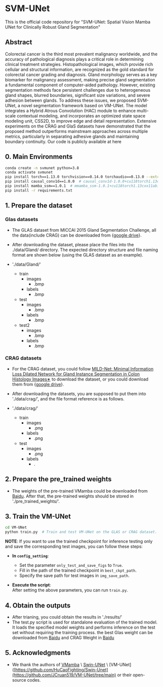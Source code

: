 # SVM-UNet
This is the official code repository for "SVM-UNet: Spatial Vision Mamba UNet for Clinically Robust Gland Segmentation"

## Abstract
Colorectal cancer is the third most prevalent malignancy worldwide, and the accuracy of pathological diagnosis plays a critical role in determining clinical treatment strategies. Histopathological images, which provide rich cellular and structural information, are recognized as the gold standard for colorectal cancer grading and diagnosis. Gland morphology serves as a key biomarker for malignancy assessment, making precise gland segmentation a fundamental component of computer-aided pathology. However, existing segmentation methods face persistent challenges due to heterogeneous gland shapes, blurred boundaries, significant size variations, and severe adhesion between glands. To address these issues, we proposed SVM-UNet, a novel segmentation framework based on VM-UNet. The model integrates a Hybrid Atrous Convolution (HAC) module to enhance multi-scale contextual modeling, and incorporates an optimized state space modeling unit, CSS2D, to improve edge and detail representation. Extensive experiments on the CRAG and GlaS datasets have demonstrated that the proposed method outperforms mainstream approaches across multiple metrics, particularly in separating adhesive glands and maintaining boundary continuity. Our code is publicly available at here

## 0. Main Environments
```bash
conda create -n svmunet python=3.8
conda activate svmunet
pip install torch==1.13.0 torchvision==0.14.0 torchaudio==0.13.0 --extra-index-url https://download.pytorch.org/whl/cu117
pip install causal_conv1d==1.0.0  # causal_conv1d-1.0.0+cu118torch1.13cxx11abiFALSE-cp38-cp38-linux_x86_64.whl
pip install mamba_ssm==1.0.1  # mmamba_ssm-1.0.1+cu118torch1.13cxx11abiFALSE-cp38-cp38-linux_x86_64.whl
pip install -r requirements.txt
```


## 1. Prepare the dataset

### Glas datasets
- The GLAS dataset from MICCAI 2015 Gland Segmentation Challenge, all the data(include CRAG) can be downloaded from {[google drive](https://drive.google.com/drive/folders/1OJPpVBX6PKNyy2j34QK_gZN19gDamYd3?usp=sharing)}.
- After downloading the dataset, please place the files into the ./data/Gland/ directory. The expected directory structure and file naming format are shown below (using the GLAS dataset as an example).

- './data/Gland/'
  - train
    - images
      - .bmp
    - labels
      - .bmp
  - test
    - images
      - .bmp
    - labels
      - .bmp
  - test2
    - images
      - .bmp
    - labels
      - .bmp

### CRAG datasets

- For the CRAG dataset, you could follow [MILD-Net: Minimal Information Loss Dilated Network for Gland Instance Segmentation in Colon Histology Images∗]([https://github.com/HuCatoFighting/Swin-Une](https://github.com/XiaoyuZHK/CRAG-Dataset_Aug_ToCOCO)) to download the dataset, or you could download them from {[google drive](https://drive.google.com/drive/folders/1OJPpVBX6PKNyy2j34QK_gZN19gDamYd3?usp=sharing)}.

- After downloading the datasets, you are supposed to put them into './data/crag/', and the file format reference is as follows.

- './data/crag/'
  - train
    - images
      - .png
    - labels
      - .png
  - test
    - images
      - .png
    - labels
      - .

## 2. Prepare the pre_trained weights

- The weights of the pre-trained VMamba could be downloaded from [Baidu](https://pan.baidu.com/s/1z9oStFlV0c47dmcRzaRgmQ?pwd=4eid). After that, the pre-trained weights should be stored in './pre_trained_weights/'.
  
## 3. Train the VM-UNet
```bash
cd VM-UNet
python train.py  # Train and test VM-UNet on the GLAS or CRAG dataset.
```

**NOTE**: If you want to use the trained checkpoint for inference testing only and save the corresponding test images, you can follow these steps:  

- **In `config_setting`**:  
   - Set the parameter `only_test_and_save_figs` to `True`.  
   - Fill in the path of the trained checkpoint in `best_ckpt_path`.  
   - Specify the save path for test images in `img_save_path`.  

- **Execute the script**:  
   After setting the above parameters, you can run `train.py`.

## 4. Obtain the outputs
- After trianing, you could obtain the results in './results/'
- The test.py script is used for standalone evaluation of the trained model. It loads the specified model weights and performs inference on the test set without requiring the training process. the best Glas weight can be downloaded from [Baidu](https://pan.baidu.com/s/1srlVWdHTag4vN4RtGZ7Q4A?pwd=8jrf) and CRAG Weight in [Baidu](https://pan.baidu.com/s/1AyuxxAbA7hLX2xbu0A_cQA?pwd=w6i3)

## 5. Acknowledgments

- We thank the authors of [VMamba](https://github.com/MzeroMiko/VMamba) \ [Swin-UNet](https://github.com/HuCaoFighting/Swin-Unet)  \ [VM-UNet]([https://github.com/HuCaoFighting/Swin-Unet](https://github.com/JCruan519/VM-UNet/tree/main) or their open-source codes.
